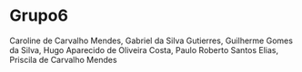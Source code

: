 # Grupo6

Caroline de Carvalho Mendes,
Gabriel da Silva Gutierres,
Guilherme Gomes da Silva,
Hugo Aparecido de Oliveira Costa,
Paulo Roberto Santos Elias,
Priscila de Carvalho Mendes
